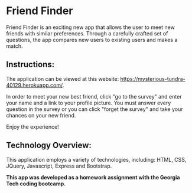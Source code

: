 # Friend Finder

Friend Finder is an exciting new app that allows the user to meet new friends with similar preferences.  Through a carefully crafted set of questions, the app compares new users to existing users and makes a match.  

## Instructions:

The application can be viewed at this website:  https://mysterious-tundra-40129.herokuapp.com/.  

In order to meet your new best friend, click "go to the survey" and enter your name and a link to your profile picture.  You must answer every question in the survey or you can click "forget the survey" and take your chances on your new friend.    

Enjoy the experience!

## Technology Overview:
This application employs a variety of technologies, including:  HTML, CSS, JQuery, Javascript, Express and Bootstrap.

**This app was developed as a homework assignment with the Georgia Tech coding bootcamp.**


